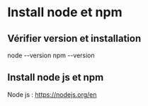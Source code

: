 # Install node et npm
## Vérifier version et installation
node --version 
npm --version
## Install node js et npm
Node js : https://nodejs.org/en

